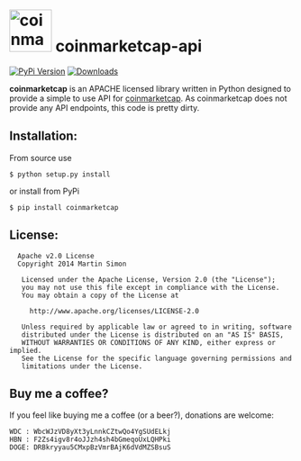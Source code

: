 <h1><img src="https://raw.githubusercontent.com/c0ding/coinmarketcap-api/master/doc/coinmarketcap.png" height=75 alt="coinmarketcap" title="coinmarketcap"> coinmarketcap-api</h1>

[![PyPi Version](http://img.shields.io/pypi/v/coinmarketcap.svg)](https://pypi.python.org/pypi/coinmarketcap/)   [![Downloads](http://img.shields.io/pypi/dm/coinmarketcap.svg)](https://pypi.python.org/pypi/coinmarketcap/)


**coinmarketcap** is an APACHE licensed library written in Python designed to provide a simple to use API for [coinmarketcap](http://coinmarketcap.com/). As coinmarketcap does not provide any API endpoints, this code is pretty dirty.

## Installation:

From source use

    $ python setup.py install

or install from PyPi

    $ pip install coinmarketcap

## License:

```
  Apache v2.0 License
  Copyright 2014 Martin Simon

   Licensed under the Apache License, Version 2.0 (the "License");
   you may not use this file except in compliance with the License.
   You may obtain a copy of the License at

     http://www.apache.org/licenses/LICENSE-2.0

   Unless required by applicable law or agreed to in writing, software
   distributed under the License is distributed on an "AS IS" BASIS,
   WITHOUT WARRANTIES OR CONDITIONS OF ANY KIND, either express or implied.
   See the License for the specific language governing permissions and
   limitations under the License.

```

## Buy me a coffee?

If you feel like buying me a coffee (or a beer?), donations are welcome:

```
WDC : WbcWJzVD8yXt3yLnnkCZtwQo4YgSUdELkj
HBN : F2Zs4igv8r4oJJzh4sh4bGmeqoUxLQHPki
DOGE: DRBkryyau5CMxpBzVmrBAjK6dVdMZSBsuS
```

